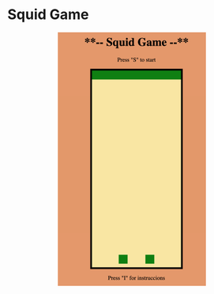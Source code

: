 # Squid Game

<p align="center">
<img src="https://raw.githubusercontent.com/miavila/calamar/master/squid_game_image.png" data-canonical-src="https://gyazo.com/eb5c5741b6a9a16c692170a41a49c858.png" width="300">
</p>
